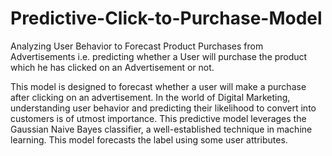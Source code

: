# Predictive-Click-to-Purchase-Model
Analyzing User Behavior to Forecast Product Purchases from Advertisements i.e. predicting whether a User will purchase the product which he has clicked on an Advertisement or not.

This model is designed to forecast whether a user will make a purchase after clicking on an advertisement. In the world of Digital Marketing, understanding user behavior and predicting their likelihood to convert into customers is of utmost importance. This predictive model leverages the Gaussian Naive Bayes classifier, a well-established technique in machine learning. This model forecasts the label using some user attributes.
